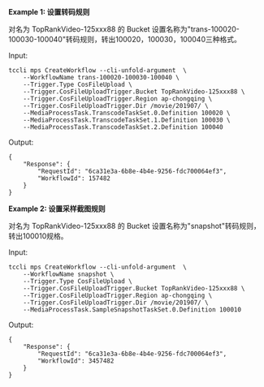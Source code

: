 **Example 1: 设置转码规则**

对名为 TopRankVideo-125xxx88 的 Bucket 设置名称为"trans-100020-100030-100040"转码规则，转出100020，100030，100040三种格式。

Input: 

```
tccli mps CreateWorkflow --cli-unfold-argument  \
    --WorkflowName trans-100020-100030-100040 \
    --Trigger.Type CosFileUpload \
    --Trigger.CosFileUploadTrigger.Bucket TopRankVideo-125xxx88 \
    --Trigger.CosFileUploadTrigger.Region ap-chongqing \
    --Trigger.CosFileUploadTrigger.Dir /movie/201907/ \
    --MediaProcessTask.TranscodeTaskSet.0.Definition 100020 \
    --MediaProcessTask.TranscodeTaskSet.1.Definition 100030 \
    --MediaProcessTask.TranscodeTaskSet.2.Definition 100040
```

Output: 
```
{
    "Response": {
        "RequestId": "6ca31e3a-6b8e-4b4e-9256-fdc700064ef3",
        "WorkflowId": 157482
    }
}
```

**Example 2: 设置采样截图规则**

对名为 TopRankVideo-125xxx88 的 Bucket 设置名称为"snapshot"转码规则，转出100010规格。

Input: 

```
tccli mps CreateWorkflow --cli-unfold-argument  \
    --WorkflowName snapshot \
    --Trigger.Type CosFileUpload \
    --Trigger.CosFileUploadTrigger.Bucket TopRankVideo-125xxx88 \
    --Trigger.CosFileUploadTrigger.Region ap-chongqing \
    --Trigger.CosFileUploadTrigger.Dir /movie/201907/ \
    --MediaProcessTask.SampleSnapshotTaskSet.0.Definition 100010
```

Output: 
```
{
    "Response": {
        "RequestId": "6ca31e3a-6b8e-4b4e-9256-fdc700064ef3",
        "WorkflowId": 3457482
    }
}
```

